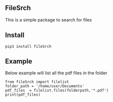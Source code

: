 ## FileSrch
This is a simple package to search for files

## Install
 `pip3 install fileSrch`

## Example

Below example will list all the pdf files in the folder

    from fileSrch import filelist   
    folder_path = '/home/user/Documents'
    pdf_files  = filelist.files(folderpath,'*.pdf')
    print(pdf_files)

